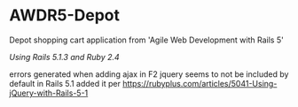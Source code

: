 # AWDR5-Depot

Depot shopping cart application from 'Agile Web Development with Rails 5'

*Using Rails 5.1.3 and Ruby 2.4*

errors generated when adding ajax in F2
jquery seems to not be included by default in Rails 5.1
added it per https://rubyplus.com/articles/5041-Using-jQuery-with-Rails-5-1
